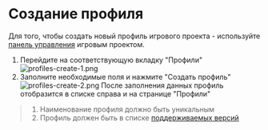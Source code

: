# Создание профиля

Для того, чтобы создать новый профиль игрового проекта - используйте [панель управления](server-install-home.topic) игровым
проектом.

1. Перейдите на соответствующую вкладку "Профили"
   ![profiles-create-1.png](profiles-create-1.png)
2. Заполните необходимые поля и нажмите "Создать профиль" ![profiles-create-2.png](profiles-create-2.png)
   После заполнения данных профиль отобразится в списке справа и на странице "Профили"

> 1. Наименование профиля должно быть уникальным
> 2. Профиль должен быть в списке [поддерживаемых версий](allowed-minecraft-versions.md)